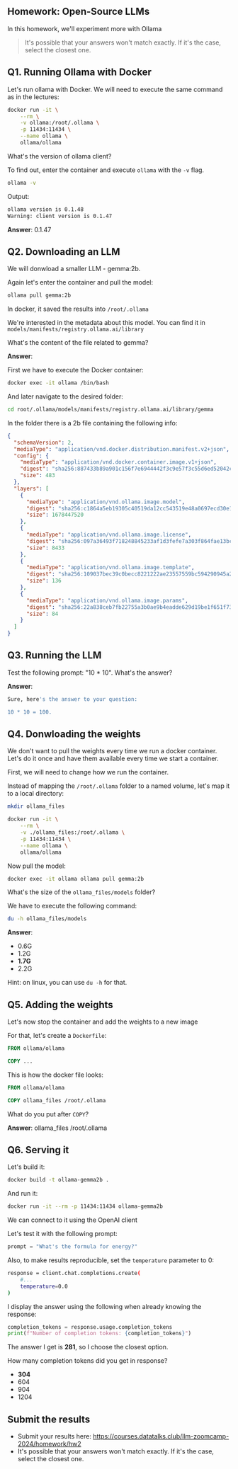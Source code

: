 ## Homework: Open-Source LLMs

In this homework, we'll experiment more with Ollama

> It's possible that your answers won't match exactly. If it's the case, select the closest one.

## Q1. Running Ollama with Docker

Let's run ollama with Docker. We will need to execute the 
same command as in the lectures:

```bash
docker run -it \
    --rm \
    -v ollama:/root/.ollama \
    -p 11434:11434 \
    --name ollama \
    ollama/ollama
```

What's the version of ollama client? 

To find out, enter the container and execute `ollama` with the `-v` flag.

```bash 
ollama -v
```

Output: 

```bash 
ollama version is 0.1.48
Warning: client version is 0.1.47
```

**Answer**: 0.1.47

## Q2. Downloading an LLM 

We will donwload a smaller LLM - gemma:2b. 

Again let's enter the container and pull the model:

```bash
ollama pull gemma:2b
```

In docker, it saved the results into `/root/.ollama`

We're interested in the metadata about this model. You can find
it in `models/manifests/registry.ollama.ai/library`

What's the content of the file related to gemma?

**Answer**: 

First we have to execute the Docker container: 
```bash 
docker exec -it ollama /bin/bash
```
And later navigate to the desired folder: 
```bash 
cd root/.ollama/models/manifests/registry.ollama.ai/library/gemma
``` 

In the folder there is a 2b file containing the following info: 
```json
{
  "schemaVersion": 2,
  "mediaType": "application/vnd.docker.distribution.manifest.v2+json",
  "config": {
    "mediaType": "application/vnd.docker.container.image.v1+json",
    "digest": "sha256:887433b89a901c156f7e6944442f3c9e57f3c55d6ed52042cbb7303aea994290",
    "size": 483
  },
  "layers": [
    {
      "mediaType": "application/vnd.ollama.image.model",
      "digest": "sha256:c1864a5eb19305c40519da12cc543519e48a0697ecd30e15d5ac228644957d12",
      "size": 1678447520
    },
    {
      "mediaType": "application/vnd.ollama.image.license",
      "digest": "sha256:097a36493f718248845233af1d3fefe7a303f864fae13bc31a3a9704229378ca",
      "size": 8433
    },
    {
      "mediaType": "application/vnd.ollama.image.template",
      "digest": "sha256:109037bec39c0becc8221222ae23557559bc594290945a2c4221ab4f303b8871",
      "size": 136
    },
    {
      "mediaType": "application/vnd.ollama.image.params",
      "digest": "sha256:22a838ceb7fb22755a3b0ae9b4eadde629d19be1f651f73efb8c6b4e2cd0eea0",
      "size": 84
    }
  ]
}
```
## Q3. Running the LLM

Test the following prompt: "10 * 10". What's the answer?

**Answer**: 
```bash 
Sure, here's the answer to your question:

10 * 10 = 100.
```


## Q4. Donwloading the weights 

We don't want to pull the weights every time we run
a docker container. Let's do it once and have them available
every time we start a container.

First, we will need to change how we run the container.

Instead of mapping the `/root/.ollama` folder to a named volume,
let's map it to a local directory:

```bash
mkdir ollama_files

docker run -it \
    --rm \
    -v ./ollama_files:/root/.ollama \
    -p 11434:11434 \
    --name ollama \
    ollama/ollama
```

Now pull the model:

```bash
docker exec -it ollama ollama pull gemma:2b 
```

What's the size of the `ollama_files/models` folder? 

We have to execute the following command: 
```bash 
du -h ollama_files/models
```
**Answer**: 

* 0.6G
* 1.2G
* **1.7G**
* 2.2G

Hint: on linux, you can use `du -h` for that.

## Q5. Adding the weights 

Let's now stop the container and add the weights 
to a new image

For that, let's create a `Dockerfile`:

```dockerfile
FROM ollama/ollama

COPY ...
```

This is how the docker file looks: 

```Dockerfile 
FROM ollama/ollama

COPY ollama_files /root/.ollama

```

What do you put after `COPY`?

**Answer**: ollama_files /root/.ollama

## Q6. Serving it 

Let's build it:

```bash
docker build -t ollama-gemma2b .
```

And run it:

```bash
docker run -it --rm -p 11434:11434 ollama-gemma2b
```

We can connect to it using the OpenAI client

Let's test it with the following prompt:

```python
prompt = "What's the formula for energy?"
```

Also, to make results reproducible, set the `temperature` parameter to 0:

```bash
response = client.chat.completions.create(
    #...
    temperature=0.0
)
```

I display the answer using the following when already knowing the response: 
``` python
completion_tokens = response.usage.completion_tokens
print(f"Number of completion tokens: {completion_tokens}")
```

The answer I get is **281**, so I choose the closest option.  

How many completion tokens did you get in response?

* **304**
* 604
* 904
* 1204

## Submit the results

* Submit your results here: https://courses.datatalks.club/llm-zoomcamp-2024/homework/hw2
* It's possible that your answers won't match exactly. If it's the case, select the closest one.
